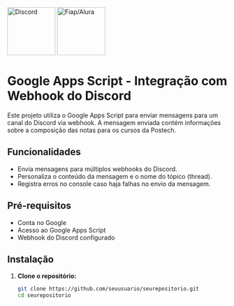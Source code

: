 <img src="https://github.com/user-attachments/assets/2c6b3b39-fa79-47a3-94a0-b53f26384ec3" height="110" alt="Discord" /> 
<img src="https://github.com/user-attachments/assets/ce2e45b8-d4fc-44f7-9dcc-21bc6d66400e" height="110" alt="Fiap/Alura" />


# Google Apps Script - Integração com Webhook do Discord

Este projeto utiliza o Google Apps Script para enviar mensagens para um canal do Discord via webhook. A mensagem enviada contém informações sobre a composição das notas para os cursos da Postech.

## Funcionalidades

- Envia mensagens para múltiplos webhooks do Discord.
- Personaliza o conteúdo da mensagem e o nome do tópico (thread).
- Registra erros no console caso haja falhas no envio da mensagem.

## Pré-requisitos

- Conta no Google
- Acesso ao Google Apps Script
- Webhook do Discord configurado

## Instalação

1. **Clone o repositório:**

   ```bash
   git clone https://github.com/seuusuario/seurepositorio.git
   cd seurepositorio
